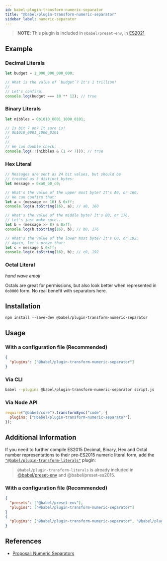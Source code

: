 ```yaml
---
id: babel-plugin-transform-numeric-separator
title: "@babel/plugin-transform-numeric-separator"
sidebar_label: numeric-separator
---
```


> **NOTE**: This plugin is included in `@babel/preset-env`, in [ES2021](https://github.com/tc39/proposals/blob/master/finished-proposals.md)

## Example

### Decimal Literals

```js title="JavaScript"
let budget = 1_000_000_000_000;

// What is the value of `budget`? It's 1 trillion!
//
// Let's confirm:
console.log(budget === 10 ** 12); // true
```

### Binary Literals

```js title="JavaScript"
let nibbles = 0b1010_0001_1000_0101;

// Is bit 7 on? It sure is!
// 0b1010_0001_1000_0101
//             ^
//
// We can double check:
console.log(!!(nibbles & (1 << 7))); // true
```

### Hex Literal

```js title="JavaScript"
// Messages are sent as 24 bit values, but should be
// treated as 3 distinct bytes:
let message = 0xa0_b0_c0;

// What's the value of the upper most byte? It's A0, or 160.
// We can confirm that:
let a = (message >> 16) & 0xff;
console.log(a.toString(16), a); // a0, 160

// What's the value of the middle byte? It's B0, or 176.
// Let's just make sure...
let b = (message >> 8) & 0xff;
console.log(b.toString(16), b); // b0, 176

// What's the value of the lower most byte? It's C0, or 192.
// Again, let's prove that:
let c = message & 0xff;
console.log(c.toString(16), b); // c0, 192
```

### Octal Literal

_hand wave emoji_

Octals are great for permissions, but also look better when represented in `0o0000` form. No real benefit with separators here.

## Installation

```shell npm2yarn
npm install --save-dev @babel/plugin-transform-numeric-separator
```

## Usage

### With a configuration file (Recommended)

```json title="babel.config.json"
{
  "plugins": ["@babel/plugin-transform-numeric-separator"]
}
```

### Via CLI

```sh title="Shell"
babel --plugins @babel/plugin-transform-numeric-separator script.js
```

### Via Node API

```js title="JavaScript"
require("@babel/core").transformSync("code", {
  plugins: ["@babel/plugin-transform-numeric-separator"],
});
```

## Additional Information

If you need to further compile ES2015 Decimal, Binary, Hex and Octal number representations to their pre-ES2015 numeric literal form, add the [`"@babel/plugin-transform-literals"`](plugin-transform-literals.md) plugin:

> `@babel/plugin-transform-literals` is already included in [@babel/preset-env](preset-env.md) and @babel/preset-es2015.

### With a configuration file (Recommended)

```json title="babel.config.json"
{
  "presets": ["@babel/preset-env"],
  "plugins": ["@babel/plugin-transform-numeric-separator"]
}
{
  "plugins": ["@babel/plugin-transform-numeric-separator", "@babel/plugin-transform-literals"]
}
```

## References

- [Proposal: Numeric Separators](https://github.com/tc39/proposal-numeric-separator)
